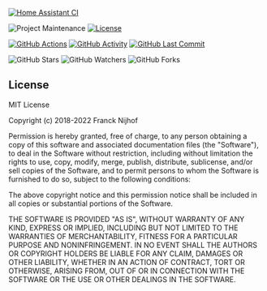 [![Home Assistant CI](https://github.com/schettada/homeassistant/actions/workflows/home-assistant.yml/badge.svg)](https://github.com/schettada/homeassistant/actions/workflows/home-assistant.yml)

![Project Maintenance][maintenance-shield]
[![License][license-shield]](LICENSE.md)

[![GitHub Actions][actions-shield]][actions]
[![GitHub Activity][commits-shield]][commits]
[![GitHub Last Commit][last-commit-shield]][commits]

![GitHub Stars][stars-shield]
![GitHub Watchers][watchers-shield]
![GitHub Forks][forks-shield]

## License

MIT License

Copyright (c) 2018-2022 Franck Nijhof

Permission is hereby granted, free of charge, to any person obtaining a copy
of this software and associated documentation files (the "Software"), to deal
in the Software without restriction, including without limitation the rights
to use, copy, modify, merge, publish, distribute, sublicense, and/or sell
copies of the Software, and to permit persons to whom the Software is
furnished to do so, subject to the following conditions:

The above copyright notice and this permission notice shall be included in all
copies or substantial portions of the Software.

THE SOFTWARE IS PROVIDED "AS IS", WITHOUT WARRANTY OF ANY KIND, EXPRESS OR
IMPLIED, INCLUDING BUT NOT LIMITED TO THE WARRANTIES OF MERCHANTABILITY,
FITNESS FOR A PARTICULAR PURPOSE AND NONINFRINGEMENT. IN NO EVENT SHALL THE
AUTHORS OR COPYRIGHT HOLDERS BE LIABLE FOR ANY CLAIM, DAMAGES OR OTHER
LIABILITY, WHETHER IN AN ACTION OF CONTRACT, TORT OR OTHERWISE, ARISING FROM,
OUT OF OR IN CONNECTION WITH THE SOFTWARE OR THE USE OR OTHER DEALINGS IN THE
SOFTWARE.

[commits-shield]: https://img.shields.io/github/commit-activity/y/schettada/homeassistant.svg
[commits]: https://github.com/schettada/homeassistant/commits/master
[contributors]: https://github.com/schettada/homeassistant/graphs/contributors
[schettada]: https://github.com/schettada
[actions-shield]: https://github.com/schettada/homeassistant/workflows/Home%20Assistant%20CI/badge.svg
[actions]: https://github.com/schettada/homeassistant/actions
[home-assistant]: https://home-assistant.io
[issue]: https://github.com/schettada/homeassistant/issues
[license-shield]: https://img.shields.io/github/license/schettada/homeassistant.svg
[maintenance-shield]: https://img.shields.io/maintenance/yes/2022.svg
[last-commit-shield]: https://img.shields.io/github/last-commit/schettada/homeassistant.svg
[stars-shield]: https://img.shields.io/github/stars/schettada/homeassistant.svg?style=social&label=Stars
[forks-shield]: https://img.shields.io/github/forks/schettada/homeassistant.svg?style=social&label=Forks
[watchers-shield]: https://img.shields.io/github/watchers/schettada/homeassistant.svg?style=social&label=Watchers
